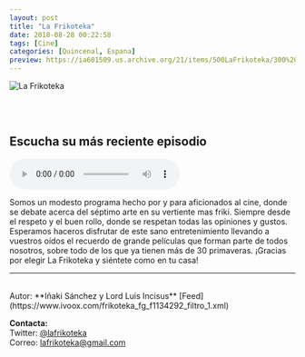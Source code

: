 ```yaml
---
layout: post
title: "La Frikoteka"
date: 2018-08-28 00:22:58
tags: [Cine]
categories: [Quincenal, Espana]
preview: https://ia601509.us.archive.org/21/items/500LaFrikoteka/300%20-%20La%20Frikoteka.png
---
```


![La Frikoteka](https://ia801509.us.archive.org/21/items/500LaFrikoteka/500%20-%20La%20Frikoteka.png)

<br/>
<br/>

## Escucha su más reciente episodio

<!--reproductor-feed=https://www.ivoox.com/frikoteka_fg_f1134292_filtro_1.xml-->
<!--reproductor-start-->
<audio id="audio" preload="auto" controls="" src="http://www.ivoox.com/062-secuelas-arruinaron-sagas-vol-1_mf_29644905_feed_1.mp3"></audio>
<!--reproductor-end-->

Somos un modesto programa hecho por y para aficionados al cine, donde se debate acerca del séptimo arte en su vertiente mas friki. Siempre desde el respeto y el buen rollo, donde se respetan todas las opiniones y gustos. Esperamos haceros disfrutar de este sano entretenimiento llevando a vuestros oídos el recuerdo de grande películas que forman parte de todos nosotros, sobre todo de los que ya tienen más de 30 primaveras. ¡Gracias por elegir La Frikoteka y siéntete como en tu casa!

_ _ _

<br>
Autor: **Iñaki Sánchez y Lord Luis Incisus**  
[Feed](https://www.ivoox.com/frikoteka_fg_f1134292_filtro_1.xml)  



**Contacta:**  
Twitter: [@lafrikoteka](https://twitter.com/lafrikoteka)  
Correo: [lafrikoteka@gmail.com](mailto:lafrikoteka@gmail.com)  

